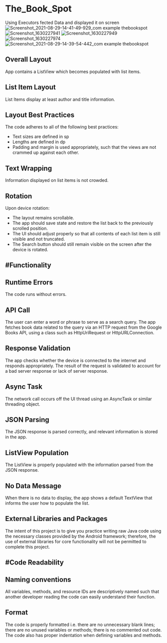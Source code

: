 # The_Book_Spot
Using Executors fected Data and displayed it on screen
![Screenshot_2021-08-29-14-41-49-929_com example thebookspot](https://user-images.githubusercontent.com/60575418/131245611-02628d07-b157-4e2c-9c08-73030e7d579f.jpg)
![Screenshot_1630227941](https://user-images.githubusercontent.com/60575418/131245613-6ea44611-f1cd-412a-b4fd-47cd3ee90d02.png)
![Screenshot_1630227949](https://user-images.githubusercontent.com/60575418/131245614-c794cb7a-ca04-4701-a665-9f63e42aab43.png)
![Screenshot_1630227974](https://user-images.githubusercontent.com/60575418/131245615-545053ed-d96b-497f-b49f-8cd585877755.png)
![Screenshot_2021-08-29-14-39-54-442_com example thebookspot](https://user-images.githubusercontent.com/60575418/131245618-33d107b7-8065-41c6-854a-6f6abae9a22f.jpg)



Overall Layout
--------------

App contains a ListView which becomes populated with list items.



List Item Layout
-----------------

List Items display at least author and title information.


Layout Best Practices
---------------------

The code adheres to all of the following best practices:
- Text sizes are defined in sp
- Lengths are defined in dp
- Padding and margin is used appropriately, such that the views are not crammed up against each other.


Text Wrapping
--------------

Information displayed on list items is not crowded.


Rotation
--------

Upon device rotation:

- The layout remains scrollable.
- The app should save state and restore the list back to the previously scrolled position.
- The UI should adjust properly so that all contents of each list item is still visible and not truncated.
- The Search button should still remain visible on the screen after the device is rotated.



#Functionality
-------------


Runtime Errors
--------------

The code runs without errors.


API Call
---------

The user can enter a word or phrase to serve as a search query. The app fetches book data related to the query via an HTTP request from the Google Books API, using a class such as HttpUriRequest or HttpURLConnection.


Response Validation
------------------

The app checks whether the device is connected to the internet and responds appropriately. The result of the request is validated to account for a bad server response or lack of server response.


Async Task
------------------

The network call occurs off the UI thread using an AsyncTask or similar threading object.


JSON Parsing
------------

The JSON response is parsed correctly, and relevant information is stored in the app.


ListView Population
-------------------

The ListView is properly populated with the information parsed from the JSON response.


No Data Message
---------------

When there is no data to display, the app shows a default TextView that informs the user how to populate the list.


External Libraries and Packages
--------------------------------

The intent of this project is to give you practice writing raw Java code using the necessary classes provided by the Android framework; therefore, the use of external libraries for core functionality will not be permitted to complete this project.



#Code Readability
-----------------


Naming conventions
------------------

All variables, methods, and resource IDs are descriptively named such that another developer reading the code can easily understand their function.


Format
------

The code is properly formatted i.e. there are no unnecessary blank lines; there are no unused variables or methods; there is no commented out code.
The code also has proper indentation when defining variables and methods.


